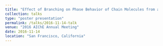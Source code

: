 ```yaml
---
title: "Effect of Branching on Phase Behavior of Chain Molecules from a New SAFT Based Model"
collection: talks
type: "poster presentation"
permalink: /talks/2016-11-14-talk
venue: "2016 AIChE Annual Meeting"
date: 2016-11-14
location: "San Francisco, California"
---
```


